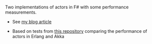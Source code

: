 Two implementations of actors in F# with some performance measurements.

* See [my blog article](http://zbray.com/2012/12/09/building-an-actor-in-f-with-higher-throughput-than-akka-and-erlang-actors/)

* Based on tests from [this repository](https://github.com/PaulKeeble/ScalaVErlangAgents) comparing the performance of actors in Erlang and Akka